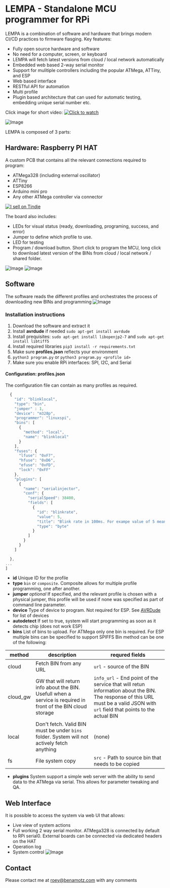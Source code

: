 # LEMPA - Standalone MCU programmer for RPi

LEMPA is a combination of software and hardware that brings modern CI/CD practices to firmware flasging.
Key features:

* Fully open source hardware and software
* No need for a computer, screen, or keyboard
* LEMPA will fetch latest versions from cloud / local network automatically
* Embedded web based 2-way serial monitor
* Support for mulitiple controllers including the popular ATMega, ATTiny, and ESP
* Web based interface
* RESTful API for automation
* Multi profile 
* Plugin based architecture that can used for automatic testing, embedding unique serial number etc.

Click image for short video:
[![Click to watch](imgs/v5_1.jpeg)](https://www.youtube.com/watch?v=akKgeq9fPFQ)

![Image](imgs/zero_on.jpg)

LEMPA is composed of 3 parts:

## Hardware: Raspberry PI HAT

A custom PCB that contains all the relevant connections required to program:

* ATMega328 (including external oscillator)
* ATTiny
* ESP8266 
* Arduino mini pro
* Any other ATMega controller via connector

[![I sell on Tindie](https://d2ss6ovg47m0r5.cloudfront.net/badges/tindie-mediums.png)](https://www.tindie.com/products/21205/)

The board also includes:

* LEDs for visual status (ready, downloading, programing, success, and error)
* Jumper to define which profile to use.
* LED for testing
* Program / download button. Short click to program the MCU, long click to download latest version of the BINs from cloud / local network / shared folder.

![Image](imgs/2D_V5.png)
![Image](imgs/zero_2d.png)

## Software

The software reads the different profiles and orchestrates the process of downloading new BINs and programming 
![Image](imgs/states.png)

### Installation instructions

1. Download the software and extract it
2. Install **avrdude** if needed `sudo apt-get install avrdude`
3. Install prequisites: `sudo apt-get install libopenjp2-7` and `sudo apt-get install libtiff5`
4. Install required libraries `pip3 install -r requirements.txt`
5. Make sure **profiles.json** reflects your environment
6. `python3 program.py` or `python3 program.py <profile id>`
7. Make sure you enable RPi interfaces: SPI, I2C, and Serial

#### Configuration: profiles.json

The configuration file can contain as many profiles as required.

```javascript
  {
    "id": "blinklocal",
    "type": "bin",
    "jumper" : 1,
    "device": "m328p",
    "programmer": "linuxspi",
    "bins": [
      {
        "method": "local",
        "name": "blinklocal"
      }
    ],
    "fuses": {
      "lfuse": "0xF7",
      "hfuse": "0xD6",
      "efuse": "0xFD",
      "lock": "0xFF"
    },
    "plugins": [
      {
        "name": "serialinjector",
        "conf": {
          "serialSpeed": 38400,
          "fields": [
            {
              "id": "blinkrate",
              "value": 5,
              "title": "Blink rate in 100ms. For exampe value of 5 means 500ms off, 500ms on",
              "type": "byte"
            }
          ]
        }
      }
    ]

  },
...
]
```

* **id** Unique ID for the profile 
* **type** `bin` or `composite`. Composite allows for multiple profile programming, one after another.
* **jumper** *optional* If specified, and the relevant profile is chosen with a physical jumper, this profile will be used if none was specified as part of command line parameter.
* **device** Type of device to program. Not required for ESP. See [AVRDude](https://www.nongnu.org/avrdude/user-manual/avrdude.html) for list of devices
* **autodetect** If set to true, system will start programming as soon as it detects chip (does not work ESP)
* **bins** List of bins to upload. For ATMega only one bin is required. For ESP multiple bins can be specified to support SPIFFS
Bin method can be one of the following:

|method|description|requred fields|
|------|-----------|--------------|
|cloud |Fetch BIN from any URL|`url` - source of the BIN|
|cloud_gw |GW that will return info about the BIN. Usefull when a service is required in front of the BIN cloud storage|`info_url` - End point of the service that will retun information about the BIN. The response of this URL must be a valid JSON with  `url` field that points to the actual BIN|
|local |Don't fetch. Valid BIN must be under `bins` folder. System will not actively fetch anything |(none)|
|fs |File system copy|`src` - Path to source bin that needs to be copied|

* **plugins** System support a simple web server with the ability to send data to the ATMega via serial. This allows for parameter tweaking and QA. 

## Web Interface

It is possible to access the system via web UI that allows:

* Live view of system actions
* Full working 2 way serial monitor. ATMega328 is connected by default to RPi serial0. External boards can be connected via dedicated headers on the HAT
* Operation log
* System control
 ![Image](imgs/web_ui.png)

## Contact

Please contact me at roey@benamotz.com with any comments

